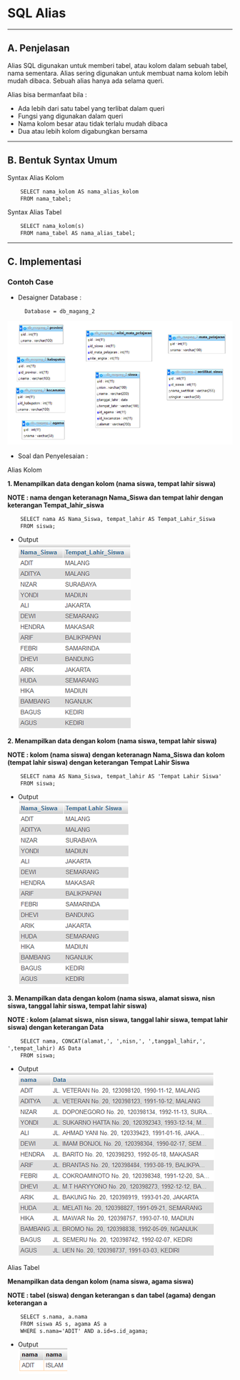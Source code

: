 # **SQL Alias**
***

## **A. Penjelasan** 
Alias SQL digunakan untuk memberi tabel, atau kolom dalam sebuah tabel, nama sementara.
Alias sering digunakan untuk membuat nama kolom lebih mudah dibaca.
Sebuah alias hanya ada selama queri.

Alias bisa bermanfaat bila :

* Ada lebih dari satu tabel yang terlibat dalam queri
* Fungsi yang digunakan dalam queri
* Nama kolom besar atau tidak terlalu mudah dibaca
* Dua atau lebih kolom digabungkan bersama
***

## **B. Bentuk Syntax Umum**

Syntax Alias Kolom

		SELECT nama_kolom AS nama_alias_kolom
		FROM nama_tabel;

Syntax Alias Tabel 

		SELECT nama_kolom(s)
		FROM nama_tabel AS nama_alias_tabel;
***

## **C. Implementasi** 
### Contoh Case 
* Desaigner Database :

		Database = db_magang_2
![Screenshot](img/img_alias/a.png) 

* Soal dan Penyelesaian :

Alias Kolom

**1. Menampilkan data dengan kolom (nama siswa, tempat lahir siswa)**

**NOTE : nama dengan keteranagn Nama_Siswa dan tempat lahir dengan keterangan Tempat_lahir_siswa**

		SELECT nama AS Nama_Siswa, tempat_lahir AS Tempat_Lahir_Siswa
		FROM siswa;

* Output                         
![Screenshot](img/img_alias/a1.png)

**2. Menampilkan data dengan kolom (nama siswa, tempat lahir siswa)**

**NOTE : kolom (nama siswa) dengan keteranagn Nama_Siswa dan kolom (tempat lahir siswa) dengan keterangan Tempat Lahir Siswa**

		SELECT nama AS Nama_Siswa, tempat_lahir AS 'Tempat Lahir Siswa'
		FROM siswa;

* Output                         
![Screenshot](img/img_alias/a2.png)

**3. Menampilkan data dengan kolom (nama siswa, alamat siswa, nisn siswa, tanggal lahir siswa, tempat lahir siswa)**

**NOTE : kolom (alamat siswa, nisn siswa, tanggal lahir siswa, tempat lahir siswa) dengan keterangan Data**

		SELECT nama, CONCAT(alamat,', ',nisn,', ',tanggal_lahir,', ',tempat_lahir) AS Data
		FROM siswa;

* Output                         
![Screenshot](img/img_alias/a3.png)

Alias Tabel

**Menampilkan data dengan kolom (nama siswa, agama siswa)**

**NOTE : tabel (siswa) dengan keterangan s dan tabel (agama) dengan keterangan a**

		SELECT s.nama, a.nama
		FROM siswa AS s, agama AS a
		WHERE s.nama='ADIT' AND a.id=s.id_agama; 

* Output                         
![Screenshot](img/img_alias/a4.png)